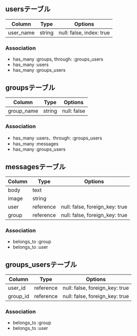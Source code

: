 ## usersテーブル
|Column|Type|Options|
|------|----|-------|
|user_name|string|null: false, index: true|

### Association
- has_many :groups, through: :groups_users
- has_many :users
- has_many :groups_users


## groupsテーブル
|Column|Type|Options|
|------|----|-------|
|group_name|string|null: false|

### Association
- has_many :users、through: :groups_users
- has_many :messages
- has_many :groups_users


## messagesテーブル
|Column|Type|Options|
|------|----|-------|
|body|text||
|image|string||
|user|reference|null: false, foreign_key: true|
|group|reference|null: false, foreign_key: true|

### Association
- belongs_to :group
- belongs_to :user


## groups_usersテーブル
|Column|Type|Options|
|------|----|-------|
|user_id|reference|null: false, foreign_key: true|
|group_id|reference|null: false, foreign_key: true|

### Association
- belongs_to :group
- belongs_to :user 